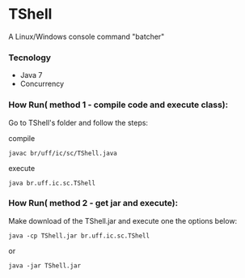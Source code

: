 # TShell
A Linux/Windows console command "batcher"

### Tecnology
- Java 7 
- Concurrency


### How Run( method 1 - compile code and execute class):

Go to TShell's folder and follow the steps:

compile
	
	javac br/uff/ic/sc/TShell.java
execute
	
	java br.uff.ic.sc.TShell


### How Run( method 2 - get jar and execute):

Make download of the TShell.jar and execute one the options below:

	java -cp TShell.jar br.uff.ic.sc.TShell
or

	java -jar TShell.jar


